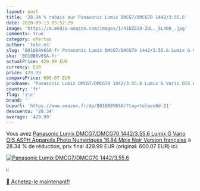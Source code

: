 ```yaml
---
layout: post
title: '28.34 % rabais sur Panasonic Lumix DMCG7/DMCG70 1442/3.55.6'
date: 2020-09-13 05:52:29
image: 'https://m.media-amazon.com/images/I/41DZEZ8-ZUL._SL400_.jpg'
comments: true
category: ofertas
author: 'tole.es'
slug: 'B010B8V6SA-fr Panasonic Lumix DMCG7/DMCG70 1442/3.55.6 Lumix G Vario OIS...'
sku: 'B010B8V6SA-fr'
actualPrice: 429.99 EUR
currency: EUR
price: 429.99
comparePrice: 600.07 EUR
prodname: 'Panasonic Lumix DMCG7/DMCG70 1442/3.55.6 Lumix G Vario OIS ASPH Appareils Photo Numériques 16.84 Mpix Noir  Version française'
country: 'fr'
flag: '🇫🇷'
brand: ''
buyurl: 'https://www.amazon.fr/dp/B010B8V6SA/?tag=tolees0d-21'
descuento: '28.34'
average: '429.99'
---
```


Vous avez [Panasonic Lumix DMCG7/DMCG70 1442/3.55.6 Lumix G Vario OIS ASPH Appareils Photo Numériques 16.84 Mpix Noir  Version française](https://www.amazon.fr/dp/B010B8V6SA/?tag=tolees0d-21)  à  28.34 % de réduction, prix final  429.99 EUR (original: 600.07 EUR) ici:

[![Panasonic Lumix DMCG7/DMCG70 1442/3.55.6](https://m.media-amazon.com/images/I/41DZEZ8-ZUL._SL400_.jpg)](https://www.amazon.fr/dp/B010B8V6SA/?tag=tolees0d-21)

ℹ️:


[🛒 Achetez-le maintenant!!](https://www.amazon.fr/dp/B010B8V6SA/?tag=tolees0d-21)
